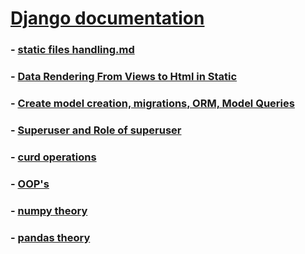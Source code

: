 # [Django documentation](https://github.com/GirishaDevara/notes-2020/blob/master/django/django_index.md)

### - [static files handling.md](https://github.com/GirishaDevara/notes-2020/blob/master/static%20files%20handling.md)
### - [Data Rendering From Views to Html in Static](https://github.com/GirishaDevara/notes-2020/blob/master/Data%20Rendering%20From%20Views%20to%20Html%20in%20Static.md)
### - [Create model creation, migrations, ORM, Model Queries](https://github.com/GirishaDevara/notes-2020/blob/master/model%20creation%2C%20migrations%2C%20ORM%2C%20Model%20Queries.md)
### - [Superuser and Role of superuser](https://github.com/GirishaDevara/notes-2020/blob/master/Superuser%20and%20Role%20of%20superuser.md)
### - [curd operations](https://github.com/GirishaDevara/notes-2020/blob/master/crud%20operations.md)
### - [OOP's](https://github.com/GirishaDevara/crrcoe/blob/master/oop%2Cand%20file%20handling/oop.ipynb)

### - [numpy theory](https://sites.google.com/view/apssdc-crrcoe-mstp-aug-2019/worklog/level-3/9-12-2019?authuser=0)
### - [pandas theory](https://sites.google.com/view/apssdc-crrcoe-mstp-aug-2019/worklog/level-3/10-12-2019?authuser=0)
